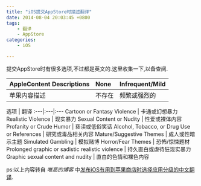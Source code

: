 ```yaml
---
title: "iOS提交AppStore时描述翻译"
date: 2014-08-04 20:03:45 +0800
tags: 
    - 翻译
    - AppStore
categories:
    - iOS

---
```


提交AppStore时有很多选项,不过都是英文的.这里收集一下,以备查阅.

AppleContent Descriptions | None | Infrequent/Mild
:---|:---|:---
苹果内容描述 | 不存在 | 频繁或强烈的

选项 | 翻译
:---|:---|:---
Cartoon or Fantasy Violence	 | 卡通或幻想暴力
Realistic Violence | 现实暴力
Sexual Content or Nudity | 性爱或裸体内容
Profanity or Crude Humor | 亵渎或低俗笑话
Alcohol, Tobacco, or Drug Use or References | 研究或毒品相关内容
Mature/Suggestive Themes | 成人或性暗示主题
Simulated Gambling | 模拟赌博
Horror/Fear Themes | 恐怖/惊悚题材
Prolonged graphic or sadistic realistic violence | 持久直白或虐待狂现实暴力
Graphic sexual content and nudity | 直白的色情和裸色内容

ps:以上内容转自 *唯高的博客* 中[发布iOS有用到苹果商店时选择应用分级的中文翻译](http://www.qetee.com/tutorial/ios-app-rating.html).

